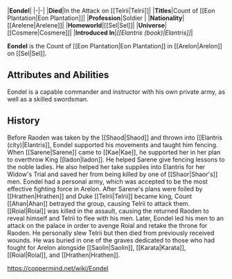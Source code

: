 |**Eondel**|
|-|-|
|**Died**|In the Attack on [[Telrii\|Telrii]]|
|**Titles**|Count of [[Eon Plantation\|Eon Plantation]]|
|**Profession**|Soldier |
|**Nationality**|[[Arelene\|Arelene]]|
|**Homeworld**|[[Sel\|Sel]]|
|**Universe**|[[Cosmere\|Cosmere]]|
|**Introduced In**|*[[Elantris (book)\|Elantris]]*|

**Eondel** is the Count of [[Eon Plantation\|Eon Plantation]] in [[Arelon\|Arelon]] on [[Sel\|Sel]].

## Attributes and Abilities
Eondel is a capable commander and instructor with his own private army, as well as a skilled swordsman.

## History
Before Raoden was taken by the [[Shaod\|Shaod]] and thrown into [[Elantris (city)\|Elantris]], Eondel supported his movements and taught him fencing. When [[Sarene\|Sarene]] came to [[Kae\|Kae]], he supported her in her plan to overthrow King [[Iadon\|Iadon]]. He helped Sarene give fencing lessons to the noble ladies. He also helped her take supplies into Elantris for her Widow's Trial and saved her from being killed by one of [[Shaor\|Shaor's]] men.
Eondel had a personal army, which was accepted to be the most effective fighting force in Arelon.
After Sarene's plans were foiled by [[Hrathen\|Hrathen]] and Duke [[Telrii\|Telrii]] became king, Count [[Ahan\|Ahan]] betrayed the group, causing Telrii to attack them. [[Roial\|Roial]] was killed in the assault, causing the returned Raoden to reveal himself and Telrii to flee with his men. Later, Eondel led his men to an attack on the palace in order to avenge Roial and retake the throne for Raoden. He personally slew Telrii but then died from previously received wounds. He was buried in one of the graves dedicated to those who had fought for Arelon alongside [[Saolin\|Saolin]], [[Karata\|Karata]], [[Roial\|Roial]], and [[Hrathen\|Hrathen]].



https://coppermind.net/wiki/Eondel